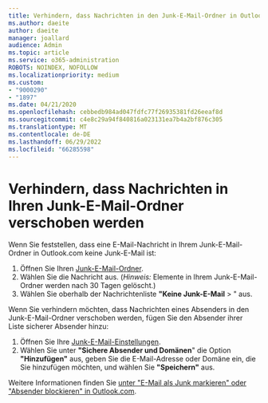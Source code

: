 ```yaml
---
title: Verhindern, dass Nachrichten in den Junk-E-Mail-Ordner in Outlook.com
ms.author: daeite
author: daeite
manager: joallard
audience: Admin
ms.topic: article
ms.service: o365-administration
ROBOTS: NOINDEX, NOFOLLOW
ms.localizationpriority: medium
ms.custom:
- "9000290"
- "1897"
ms.date: 04/21/2020
ms.openlocfilehash: cebbedb984ad047fdfc77f26935381fd26eeaf8d
ms.sourcegitcommit: c4e8c29a94f840816a023131ea7b4a2bf876c305
ms.translationtype: MT
ms.contentlocale: de-DE
ms.lasthandoff: 06/29/2022
ms.locfileid: "66285598"
---
```

# <a name="stop-messages-from-going-to-your-junk-email-folder"></a>Verhindern, dass Nachrichten in Ihren Junk-E-Mail-Ordner verschoben werden

Wenn Sie feststellen, dass eine E-Mail-Nachricht in Ihrem Junk-E-Mail-Ordner in Outlook.com keine Junk-E-Mail ist:

1. Öffnen Sie Ihren [Junk-E-Mail-Ordner](https://outlook.live.com/mail/junkemail).
1. Wählen Sie die Nachricht aus. (*Hinweis:* Elemente in Ihrem Junk-E-Mail-Ordner werden nach 30 Tagen gelöscht.)
1. Wählen Sie oberhalb der Nachrichtenliste **"Keine Junk-E-Mail** > " aus.

Wenn Sie verhindern möchten, dass Nachrichten eines Absenders in den Junk-E-Mail-Ordner verschoben werden, fügen Sie den Absender ihrer Liste sicherer Absender hinzu:

1. Öffnen Sie Ihre [Junk-E-Mail-Einstellungen](https://go.microsoft.com/fwlink/?linkid=2035804).
1. Wählen Sie unter **"Sichere Absender und Domänen**" die Option **"Hinzufügen"** aus, geben Sie die E-Mail-Adresse oder Domäne ein, die Sie hinzufügen möchten, und wählen Sie **"Speichern"** aus.

Weitere Informationen finden Sie [unter "E-Mail als Junk markieren" oder "Absender blockieren" in Outlook.com](https://support.office.com/article/a3ece97b-82f8-4a5e-9ac3-e92fa6427ae4?wt.mc_id=Office_Outlook_com_Alchemy).
